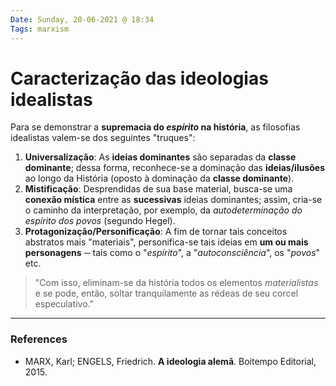 ```yaml
---
Date: Sunday, 20-06-2021 @ 18:34
Tags: marxism
---
```

# Caracterização das ideologias idealistas
Para se demonstrar a **supremacia do *espírito* na história**, as filosofias idealistas valem-se dos seguintes "truques":
1. **Universalização**: As **ideias dominantes** são separadas da **classe dominante**; dessa forma, reconhece-se a dominação das **ideias/ilusões** ao longo da História (oposto à dominação da **classe dominante**).
2. **Mistificação**: Desprendidas de sua base material, busca-se uma **conexão mística** entre as **sucessivas** ideias dominantes; assim, cria-se o caminho da interpretação, por exemplo, da *autodeterminação do espírito dos povos* (segundo Hegel).
3.   **Protagonização/Personificação**: A fim de tornar tais conceitos abstratos mais "materiais", personifica-se tais ideias em **um ou mais personagens** ─ tais como o "*espírito*", a "*autoconsciência*", os "*povos*" etc.


> "Com isso, eliminam-se da história todos os elementos *materialistas* e se pode, então, soltar tranquilamente as rédeas de seu corcel especulativo."

---
### References
- MARX, Karl; ENGELS, Friedrich. **A ideologia alemã**. Boitempo Editorial, 2015.